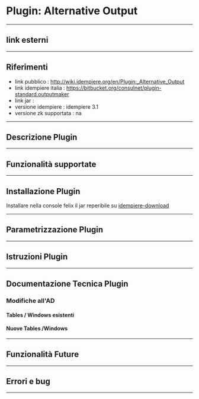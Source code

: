  

# Plugin: Alternative Output

---

## link esterni

---

## Riferimenti

- link pubblico  : <http://wiki.idempiere.org/en/Plugin:_Alternative_Output>
- link idempiere italia  : <https://bitbucket.org/consulnet/plugin-standard.outputmaker>
- link jar  :
- versione idempiere  : idempiere 3.1
- versione zk supportata : na

---

## Descrizione Plugin

---

## Funzionalità supportate

---

## Installazione Plugin

Installare nella console felix il jar reperibile su [idempiere-download](https://bitbucket.org/consulnet/idempiere-download)

---

## Parametrizzazione Plugin

---

## Istruzioni Plugin

---

## Documentazione Tecnica Plugin

### Modifiche all'AD

#### Tables / Windows esistenti

#### Nuove Tables /Windows

---

## Funzionalità Future

---

## Errori e bug

---
